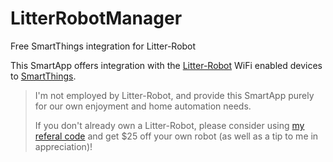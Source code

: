 # LitterRobotManager
Free SmartThings integration for Litter-Robot

This SmartApp offers integration with the [Litter-Robot](https://www.litter-robot.com/litter-robot-iii-open-air-with-connect.html) WiFi enabled devices to [SmartThings](https://www.smartthings.com/).

> I'm not employed by Litter-Robot, and provide this SmartApp purely for our own enjoyment and home automation needs. 
>
> If you don't already own a Litter-Robot, please consider using [my referal code](http://share.litter-robot.com/rmcGL) and get $25 off your own robot (as well as a tip to me in appreciation)!

